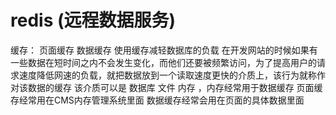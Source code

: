 # redis (远程数据服务)

  缓存：
    页面缓存
    数据缓存
    使用缓存减轻数据库的负载
    在开发网站的时候如果有一些数据在短时间之内不会发生变化，而他们还要被频繁访问，为了提高用户的请求速度降低网速的负载，就把数据放到一个读取速度更快的介质上，该行为就称作对该数据的缓存
    该介质可以是 数据库 文件 内存 ，内存经常用于数据缓存
    页面缓存经常用在CMS内存管理系统里面
    数据缓存经常会用在页面的具体数据里面

